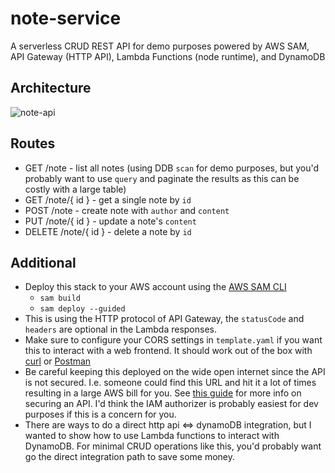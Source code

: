 # note-service

A serverless CRUD REST API for demo purposes powered by AWS SAM, API Gateway (HTTP API), Lambda Functions (node runtime), and DynamoDB

## Architecture
![note-api](https://user-images.githubusercontent.com/12616554/106798492-e6a5c480-6612-11eb-8be9-bdebc4ee5a73.png)

## Routes
- GET /note - list all notes (using DDB `scan` for demo purposes, but you'd probably want to use `query` and paginate the results as this can be costly with a large table)
- GET /note/{ id } - get a single note by `id`
- POST /note - create note with `author` and `content`
- PUT /note/{ id } - update a note's `content`
- DELETE /note/{ id } - delete a note by `id`

## Additional
- Deploy this stack to your AWS account using the [AWS SAM CLI](https://docs.aws.amazon.com/serverless-application-model/latest/developerguide/serverless-getting-started.html)
  - `sam build`
  - `sam deploy --guided`
- This is using the HTTP protocol of API Gateway, the `statusCode` and `headers` are optional in the Lambda responses.
- Make sure to configure your CORS settings in `template.yaml` if you want this to interact with a web frontend. It should work out of the box with [curl](https://curl.se/docs/) or [Postman](https://www.postman.com/)
- Be careful keeping this deployed on the wide open internet since the API is not secured. I.e. someone could find this URL and hit it a lot of times resulting in a large AWS bill for you. See [this guide](https://docs.aws.amazon.com/apigateway/latest/developerguide/http-api-access-control.html) for more info on securing an API. I'd think the IAM authorizer is probably easiest for dev purposes if this is a concern for you.
- There are ways to do a direct http api <=> dynamoDB integration, but I wanted to show how to use Lambda functions to interact with DynamoDB. For minimal CRUD operations like this, you'd probably want go the direct integration path to save some money.
